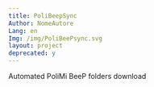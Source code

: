 ```yaml
---
title: PoliBeepSync
Author: NomeAutore
Lang: en
Img: /img/PoliBeePsync.svg
layout: project
deprecated: y
---
```

Automated PoliMi BeeP folders download
